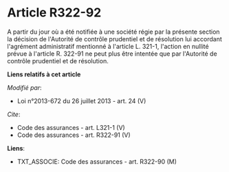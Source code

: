 # Article R322-92

A partir du jour où a été notifiée à une société régie par la présente section la décision de l'Autorité de contrôle
prudentiel et de résolution lui accordant l'agrément administratif mentionné à l'article L. 321-1, l'action en nullité prévue
à l'article R. 322-91 ne peut plus être intentée que par l'Autorité de contrôle prudentiel et de résolution.

**Liens relatifs à cet article**

_Modifié par_:

  - Loi n°2013-672 du 26 juillet 2013 - art. 24 (V)

_Cite_:

  - Code des assurances - art. L321-1 (V)
  - Code des assurances - art. R322-91 (V)

**Liens**:

  - TXT_ASSOCIE: Code des assurances - art. R322-90 (M)
